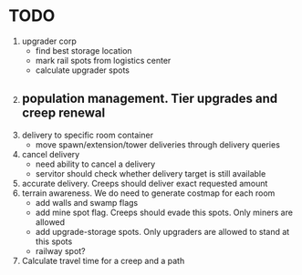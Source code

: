 
# TODO #
1. upgrader corp
	- find best storage location
	- mark rail spots from logistics center
	- calculate upgrader spots
1. population management. Tier upgrades and creep renewal
	- 
1. delivery to specific room container
	- move spawn/extension/tower deliveries through delivery queries
1. cancel delivery
	- need ability to cancel a delivery
	- servitor should check whether delivery target is still available
1. accurate delivery. Creeps should deliver exact requested amount 
1. terrain awareness. We do need to generate costmap for each room
	- add walls and swamp flags
	- add mine spot flag. Creeps should evade this spots. Only miners are allowed
	- add upgrade-storage spots. Only upgraders are allowed to stand at this spots
	- railway spot? 
1. Calculate travel time for a creep and a path

